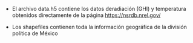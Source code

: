 * El archivo data.h5 contiene los datos deradiación (GHI) y temperatura obtenidos directamente de la página 
https://nsrdb.nrel.gov/

* Los shapefiles contienen toda la información geográfica de la división política de México
